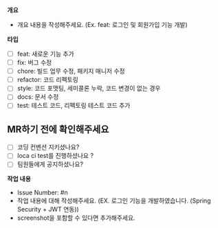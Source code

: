 **개요**

- 개요 내용을 작성해주세요. (Ex. feat: 로그인 및 회원가입 기능 개발)

**타입**

- [ ] feat: 새로운 기능 추가
- [ ] fix: 버그 수정
- [ ] chore: 빌드 업무 수정, 패키지 매니저 수정
- [ ] refactor: 코드 리펙토링
- [ ] style: 코드 포맷팅, 세미콜론 누락, 코드 변경이 없는 경우
- [ ] docs: 문서 수정
- [ ] test: 테스트 코드, 리펙토링 테스트 코드 추가

## MR하기 전에 확인해주세요
- [ ] 코딩 컨벤션 지키셨나요?
- [ ] loca ci test를 진행하셨나요 ?
- [ ] 팀원들에게 공지하셨나요?

**작업 내용**

- Issue Number: #n
- 작업 내용에 대해 작성해주세요. (EX. 로그인 기능을 개발하였습니다. (Spring Security + JWT 연동))
- screenshot을 포함할 수 있다면 추가해주세요.